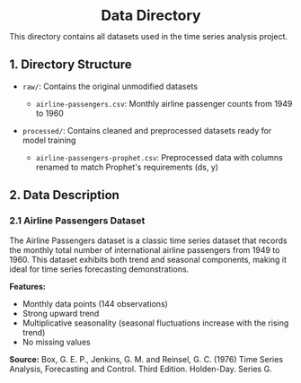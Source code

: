 <div style="font-size:1.8em; font-weight:bold; text-align:center; margin-top:20px;">Data Directory</div>

This directory contains all datasets used in the time series analysis project.

## 1. Directory Structure

- `raw/`: Contains the original unmodified datasets
  - `airline-passengers.csv`: Monthly airline passenger counts from 1949 to 1960

- `processed/`: Contains cleaned and preprocessed datasets ready for model training
  - `airline-passengers-prophet.csv`: Preprocessed data with columns renamed to match Prophet's requirements (ds, y)

## 2. Data Description

### 2.1 Airline Passengers Dataset

The Airline Passengers dataset is a classic time series dataset that records the monthly total number of international airline passengers from 1949 to 1960. This dataset exhibits both trend and seasonal components, making it ideal for time series forecasting demonstrations.

**Features:**
- Monthly data points (144 observations)
- Strong upward trend
- Multiplicative seasonality (seasonal fluctuations increase with the rising trend)
- No missing values

**Source:** Box, G. E. P., Jenkins, G. M. and Reinsel, G. C. (1976) Time Series Analysis, Forecasting and Control. Third Edition. Holden-Day. Series G. 